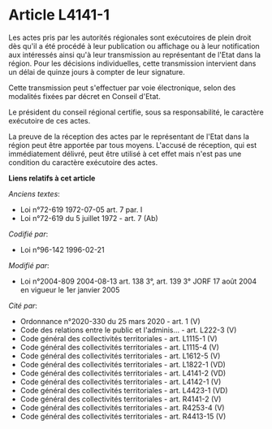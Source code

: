 # Article L4141-1

Les actes pris par les autorités régionales sont exécutoires de plein droit dès qu'il a été procédé à leur publication ou
affichage ou à leur notification aux intéressés ainsi qu'à leur transmission au représentant de l'Etat dans la région. Pour
les décisions individuelles, cette transmission intervient dans un délai de quinze jours à compter de leur signature.

Cette transmission peut s'effectuer par voie électronique, selon des modalités fixées par décret en Conseil d'Etat.

Le président du conseil régional certifie, sous sa responsabilité, le caractère exécutoire de ces actes.

La preuve de la réception des actes par le représentant de l'Etat dans la région peut être apportée par tous moyens. L'accusé
de réception, qui est immédiatement délivré, peut être utilisé à cet effet mais n'est pas une condition du caractère
exécutoire des actes.

**Liens relatifs à cet article**

_Anciens textes_:

  - Loi n°72-619 1972-07-05 art. 7 par. I
  - Loi n°72-619 du 5 juillet 1972 - art. 7 (Ab)

_Codifié par_:

  - Loi n°96-142 1996-02-21

_Modifié par_:

  - Loi n°2004-809 2004-08-13 art. 138 3°, art. 139 3° JORF 17 août 2004 en vigueur le 1er janvier 2005

_Cité par_:

  - Ordonnance n°2020-330 du 25 mars 2020 - art. 1 (V)
  - Code des relations entre le public et l'adminis... - art. L222-3 (V)
  - Code général des collectivités territoriales - art. L1115-1 (V)
  - Code général des collectivités territoriales - art. L1115-4 (V)
  - Code général des collectivités territoriales - art. L1612-5 (V)
  - Code général des collectivités territoriales - art. L1822-1 (VD)
  - Code général des collectivités territoriales - art. L4141-2 (VD)
  - Code général des collectivités territoriales - art. L4142-1 (V)
  - Code général des collectivités territoriales - art. L4423-1 (VD)
  - Code général des collectivités territoriales - art. R4141-2 (V)
  - Code général des collectivités territoriales - art. R4253-4 (V)
  - Code général des collectivités territoriales - art. R4413-15 (V)
